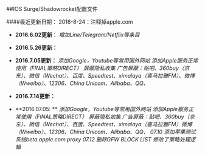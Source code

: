 ##IOS Surge/Shadowrocket配置文件

####最近更新日期：
2016-8-24：注释掉apple.com
- **2016.6.02更新：**
*增加Line/Telegram/Netflix等条目*
- **2016.5.26更新：**
- **2016.7.05更新：**
*添加Google，Youtube等常用国外网站*
*添加Apple服务正常使用（FINAL策略DIRECT）*
*屏蔽隐私收集*
*广告屏蔽：贴吧、360buy（京东）、微信（Wechat）、百度、Speedtest、ximalaya（喜马拉雅FM）、微博（Wweibo）、12306、China Unicom、Alibaba、QQ、*
- **2016.7.14更新：**

- **2016.07.05: ** 
*添加Google，Youtube等常用国外网站*
*添加Apple服务正常使用（FINAL策略DIRECT）*
*屏蔽隐私收集*
*广告屏蔽：贴吧、360buy（京东）、微信（Wechat）、百度、Speedtest、ximalaya（喜马拉雅FM）微博（Wweibo）、12306、China Unicom、Alibaba、QQ、*
*07.10 添加苹果测试系统beta.apple.com proxy*
*07.12 删除GFW BLOCK LIST*
*修改了策略处理逻辑*
